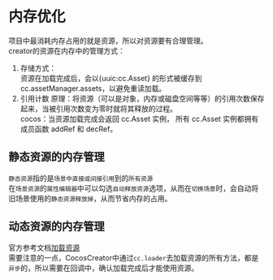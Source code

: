 # 内存优化
项目中最消耗内存占用的就是资源，所以对资源要有合理管理。  
creator的资源在内存中的管理方式： 
1. 存储方式：  
资源在加载完成后，会以{uuic:cc.Asset} 的形式被缓存到cc.assetManager.assets，以避免重读加载。
2. 引用计数
原理：将资源（可以是对象，内存或磁盘空间等等）的引用次数保存起来，当被引用次数变为零时就将其释放的过程。  
cocos：当资源加载完成会返回 cc.Asset 实例， 所有 cc.Asset 实例都拥有成员函数 addRef 和 decRef。

## 静态资源的内存管理
`静态资源`指的是`场景中直接或间接引用`到的`所有资源`  
在`场景资源`的`属性编辑器`中可以勾选`自动释放资源`选项，从而在`切换场景`时，会自动将旧场景使用的`静态资源释放掉`，从而节省内存的占用。
## 动态资源的内存管理
官方参考文档[加载资源](https://docs.cocos.com/creator/2.4/manual/zh/scripting/dynamic-load-resources.html?h=动态加载)  
需要注意的一点，CocosCreator中通过`cc.loader`去加载资源的所有方法，都是`异步`的，所以需要在回调中，确认加载完成后才能使用资源。